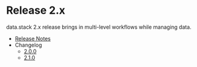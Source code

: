 # Release 2.x

 data.stack 2.x release brings in multi-level workflows while managing data.

* [Release Notes](./ReleaseNotes.md)
* Changelog
  * [2.0.0](2.0.0-Changelog.md)
  * [2.1.0](2.1.0-Changelog.md)
